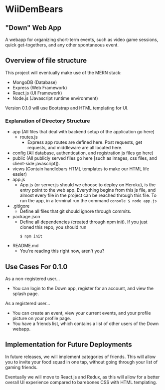 # WiiDemBears

## "Down" Web App

A webapp for organizing short-term events, such as video game sessions, quick get-togethers, and any other spontaneous event.

## Overview of file structure

This project will eventually make use of the MERN stack:

- MongoDB (Database)
- Express (Web Framework)
- React.js (UI Framework)
- Node.js (Javascript runtime environment)

Version 0.1.0 will use Bootstrap and HTML templating for UI.

### Explanation of Directory Structure

- app (All files that deal with backend setup of the application go here)
  - routes.js
    - Express app routes are defined here. Post requests, get requests, and middleware are all located here.
- config (All database, authentication, and registration js files go here)
- public (All publicly served files go here [such as images, css files, and client-side javascript]).
- views (Contain handlebars HTML templates to make our HTML life easier)
- app.js
  - App.js (or server.js should we choose to deploy on Heroku), is the entry point to the web app. Everything begins from
    this js file, and almost every file in the project can be reached through this file. To run the app, in a terminal run
    the command
    `console $ node app.js`
- .gitigore
  - Define all files that git should ignore through commits.
- package.json
  - Define all dependencies (created through npm init). If you just cloned this repo, you should run
    ```console
    $ npm init
    ```
- README.md
  - You're reading this right now, aren't you?

## Use Cases For 0.1.0

As a non-registered user...

- You can login to the Down app, register for an account, and view the splash page.

As a registered user...

- You can create an event, view your current events, and your profile picture on your profile page.
- You have a friends list, which contains a list of other users of the Down webapp.

## Implementation for Future Deployments

In future releases, we will implement categories of friends. This will allow you to invite your food squad in one tap, without going through your list of gaming friends.

Eventually we will move to React.js and Redux, as this will allow for a better overall UI experience compared to barebones CSS with HTML templating.

